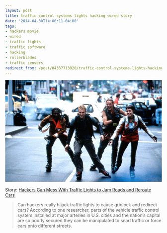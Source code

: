 ```yaml
---
layout: post
title: traffic control systems lights hacking wired story
date: '2014-04-30T14:00:11-04:00'
tags:
- hackers movie
- wired
- traffic lights
- traffic software
- hacking
- rollerblades
- traffic sensors
redirect_from: /post/84337713920/traffic-control-systems-lights-hacking-wired-story
---
```

 ![](/images/tumblr_n4uvcbm4e81tqzrm7o1_1280.jpg)  

Story:&nbsp;[Hackers Can Mess With Traffic Lights to Jam Roads and Reroute Cars](http://www.wired.com/2014/04/traffic-lights-hacking/)

> Can hackers really hijack traffic lights to cause gridlock and redirect cars? According to one researcher, parts of the vehicle traffic control system installed at major arteries in U.S. cities and the nation’s capital are so poorly secured they can be manipulated to snarl traffic or force cars onto different streets.

